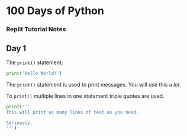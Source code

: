 # 100 Days of Python
### Replit Tutorial Notes

## Day 1
The `print()` statement:
```python
print('Hello World!')
```
The `print()` statement is used to print messages. You will use this a *lot*.

To `print()` multiple lines in one statement triple quotes are used.

```python
print('''
This will print as many lines of text as you need.

Seriously.
''')
```


